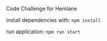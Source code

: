 Code Challenge for Hemlane

install dependencies with:
`npm install`

run application:
`npm run start`
